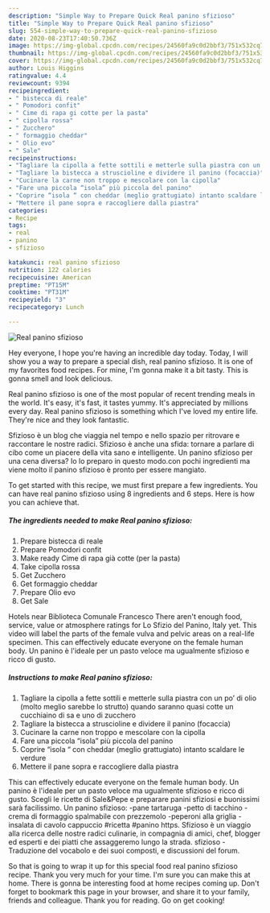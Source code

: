 ```yaml
---
description: "Simple Way to Prepare Quick Real panino sfizioso"
title: "Simple Way to Prepare Quick Real panino sfizioso"
slug: 554-simple-way-to-prepare-quick-real-panino-sfizioso
date: 2020-08-23T17:40:50.736Z
image: https://img-global.cpcdn.com/recipes/24560fa9c0d2bbf3/751x532cq70/real-panino-sfizioso-recipe-main-photo.jpg
thumbnail: https://img-global.cpcdn.com/recipes/24560fa9c0d2bbf3/751x532cq70/real-panino-sfizioso-recipe-main-photo.jpg
cover: https://img-global.cpcdn.com/recipes/24560fa9c0d2bbf3/751x532cq70/real-panino-sfizioso-recipe-main-photo.jpg
author: Louis Higgins
ratingvalue: 4.4
reviewcount: 9394
recipeingredient:
- " bistecca di reale"
- " Pomodori confit"
- " Cime di rapa gi cotte per la pasta"
- " cipolla rossa"
- " Zucchero"
- " formaggio cheddar"
- " Olio evo"
- " Sale"
recipeinstructions:
- "Tagliare la cipolla a fette sottili e metterle sulla piastra con un po’ di olio (molto meglio sarebbe lo strutto) quando saranno quasi cotte un cucchiaino di sa e uno di zucchero"
- "Tagliare la bistecca a struscioline e dividere il panino (focaccia)"
- "Cucinare la carne non troppo e mescolare con la cipolla"
- "Fare una piccola “isola” più piccola del panino"
- "Coprire “isola “ con cheddar (meglio grattugiato) intanto scaldare le verdure"
- "Mettere il pane sopra e raccogliere dalla piastra"
categories:
- Recipe
tags:
- real
- panino
- sfizioso

katakunci: real panino sfizioso 
nutrition: 122 calories
recipecuisine: American
preptime: "PT15M"
cooktime: "PT31M"
recipeyield: "3"
recipecategory: Lunch

---
```



![Real panino sfizioso](https://img-global.cpcdn.com/recipes/24560fa9c0d2bbf3/751x532cq70/real-panino-sfizioso-recipe-main-photo.jpg)

Hey everyone, I hope you're having an incredible day today. Today, I will show you a way to prepare a special dish, real panino sfizioso. It is one of my favorites food recipes. For mine, I'm gonna make it a bit tasty. This is gonna smell and look delicious.

Real panino sfizioso is one of the most popular of recent trending meals in the world. It's easy, it's fast, it tastes yummy. It's appreciated by millions every day. Real panino sfizioso is something which I've loved my entire life. They're nice and they look fantastic.

Sfizioso è un blog che viaggia nel tempo e nello spazio per ritrovare e raccontare le nostre radici. Sfizioso è anche una sfida: tornare a parlare di cibo come un piacere della vita sano e intelligente. Un panino sfizioso per una cena diversa? Io lo preparo in questo modo.con pochi ingredienti ma viene molto il panino sfizioso è pronto per essere mangiato.


To get started with this recipe, we must first prepare a few ingredients. You can have real panino sfizioso using 8 ingredients and 6 steps. Here is how you can achieve that.

<!--inarticleads1-->

##### The ingredients needed to make Real panino sfizioso:

1. Prepare  bistecca di reale
1. Prepare  Pomodori confit
1. Make ready  Cime di rapa già cotte (per la pasta)
1. Take  cipolla rossa
1. Get  Zucchero
1. Get  formaggio cheddar
1. Prepare  Olio evo
1. Get  Sale


Hotels near Biblioteca Comunale Francesco There aren&#39;t enough food, service, value or atmosphere ratings for Lo Sfizio del Panino, Italy yet. This video will label the parts of the female vulva and pelvic areas on a real-life specimen. This can effectively educate everyone on the female human body. Un panino è l&#39;ideale per un pasto veloce ma ugualmente sfizioso e ricco di gusto. 

<!--inarticleads2-->

##### Instructions to make Real panino sfizioso:

1. Tagliare la cipolla a fette sottili e metterle sulla piastra con un po’ di olio (molto meglio sarebbe lo strutto) quando saranno quasi cotte un cucchiaino di sa e uno di zucchero
1. Tagliare la bistecca a struscioline e dividere il panino (focaccia)
1. Cucinare la carne non troppo e mescolare con la cipolla
1. Fare una piccola “isola” più piccola del panino
1. Coprire “isola “ con cheddar (meglio grattugiato) intanto scaldare le verdure
1. Mettere il pane sopra e raccogliere dalla piastra


This can effectively educate everyone on the female human body. Un panino è l&#39;ideale per un pasto veloce ma ugualmente sfizioso e ricco di gusto. Scegli le ricette di Sale&amp;Pepe e preparare panini sfiziosi e buonissimi sarà facilissimo. Un panino sfizioso: -pane tartaruga -petto di tacchino -crema di formaggio spalmabile con prezzemolo -peperoni alla griglia -insalata di cavolo cappuccio #ricetta #panino https. Sfizioso è un viaggio alla ricerca delle nostre radici culinarie, in compagnia di amici, chef, blogger ed esperti e dei piatti che assaggeremo lungo la strada. sfizioso - Traduzione del vocabolo e dei suoi composti, e discussioni del forum. 

So that is going to wrap it up for this special food real panino sfizioso recipe. Thank you very much for your time. I'm sure you can make this at home. There is gonna be interesting food at home recipes coming up. Don't forget to bookmark this page in your browser, and share it to your family, friends and colleague. Thank you for reading. Go on get cooking!
